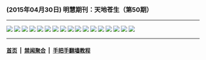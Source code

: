 ### (2015年04月30日) 明慧期刊：天地苍生（第50期）

---

<img src="http://qikan.minghui.org/mhqkpage/qikanimage/2015/04/29/td-50-read-online1.png"/> 

<img src="http://qikan.minghui.org/mhqkpage/qikanimage/2015/04/29/td-50-read-online2.png"/> 

<img src="http://qikan.minghui.org/mhqkpage/qikanimage/2015/04/29/td-50-read-online3.png"/> 

<img src="http://qikan.minghui.org/mhqkpage/qikanimage/2015/04/29/td-50-read-online4.png"/> 

<img src="http://qikan.minghui.org/mhqkpage/qikanimage/2015/04/29/td-50-read-online5.png"/> 

<img src="http://qikan.minghui.org/mhqkpage/qikanimage/2015/04/29/td-50-read-online6.png"/> 

<img src="http://qikan.minghui.org/mhqkpage/qikanimage/2015/04/29/td-50-read-online7.png"/> 

<img src="http://qikan.minghui.org/mhqkpage/qikanimage/2015/04/29/td-50-read-online8.png"/> 

<img src="http://qikan.minghui.org/mhqkpage/qikanimage/2015/04/29/td-50-read-online9.png"/> 

<img src="http://qikan.minghui.org/mhqkpage/qikanimage/2015/04/29/td-50-read-online10.png"/> 

<img src="http://qikan.minghui.org/mhqkpage/qikanimage/2015/04/29/td-50-read-online11.png"/> 

<img src="http://qikan.minghui.org/mhqkpage/qikanimage/2015/04/29/td-50-read-online12.png"/> 

<img src="http://qikan.minghui.org/mhqkpage/qikanimage/2015/04/29/td-50-read-online13.png"/> 

<img src="http://qikan.minghui.org/mhqkpage/qikanimage/2015/04/29/td-50-read-online14.png"/> 

<img src="http://qikan.minghui.org/mhqkpage/qikanimage/2015/04/29/td-50-read-online15.png"/> 

<img src="http://qikan.minghui.org/mhqkpage/qikanimage/2015/04/29/td-50-read-online16.png"/> 

<img src="http://qikan.minghui.org/mhqkpage/qikanimage/2015/04/29/td-50-read-online17.png"/> 



---

#### [首页](../../../..) &nbsp;|&nbsp; [禁闻聚合](https://github.com/gfw-breaker/banned-news) &nbsp;|&nbsp; [手把手翻墙教程](https://github.com/gfw-breaker/guides) 